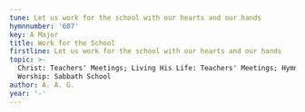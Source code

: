 ```yaml
---
tune: Let us work for the school with our hearts and our hands
hymnnumber: '607'
key: A Major
title: Work for the School
firstline: Let us work for the school with our hearts and our hands
topic: >-
  Christ: Teachers' Meetings; Living His Life: Teachers' Meetings; Hymns for
  Worship: Sabbath School
author: A. A. G.
year: '-'
---
```

